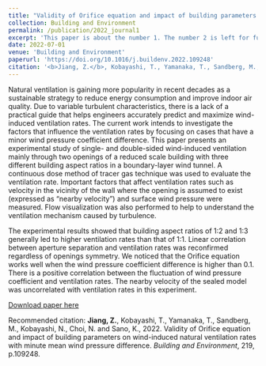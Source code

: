 ```yaml
---
title: "Validity of Orifice equation and impact of building parameters on wind-induced natural ventilation rates with minute mean wind pressure difference"
collection: Building and Environment
permalink: /publication/2022_journal1
excerpt: 'This paper is about the number 1. The number 2 is left for future work.'
date: 2022-07-01
venue: 'Building and Environment'
paperurl: 'https://doi.org/10.1016/j.buildenv.2022.109248'
citation: '<b>Jiang, Z.</b>, Kobayashi, T., Yamanaka, T., Sandberg, M., Kobayashi, N., Choi, N. and Sano, K., 2022. Validity of Orifice equation and impact of building parameters on wind-induced natural ventilation rates with minute mean wind pressure difference. <i>Building and Environment</i>, 219, p.109248.'
---
```

Natural ventilation is gaining more popularity in recent decades as a sustainable strategy to reduce energy consumption and improve indoor air quality. Due to variable turbulent characteristics, there is a lack of a practical guide that helps engineers accurately predict and maximize wind-induced ventilation rates. The current work intends to investigate the factors that influence the ventilation rates by focusing on cases that have a minor wind pressure coefficient difference. This paper presents an experimental study of single- and double-sided wind-induced ventilation mainly through two openings of a reduced scale building with three different building aspect ratios in a boundary-layer wind tunnel. A continuous dose method of tracer gas technique was used to evaluate the ventilation rate. Important factors that affect ventilation rates such as velocity in the vicinity of the wall where the opening is assumed to exist (expressed as “nearby velocity”) and surface wind pressure were measured. Flow visualization was also performed to help to understand the ventilation mechanism caused by turbulence.

The experimental results showed that building aspect ratios of 1:2 and 1:3 generally led to higher ventilation rates than that of 1:1. Linear correlation between aperture separation and ventilation rates was reconfirmed regardless of openings symmetry. We noticed that the Orifice equation works well when the wind pressure coefficient difference is higher than 0.1. There is a positive correlation between the fluctuation of wind pressure coefficient and ventilation rates. The nearby velocity of the sealed model was uncorrelated with ventilation rates in this experiment.

[Download paper here](https://doi.org/10.1016/j.buildenv.2022.109248)

Recommended citation: <b>Jiang, Z.</b>, Kobayashi, T., Yamanaka, T., Sandberg, M., Kobayashi, N., Choi, N. and Sano, K., 2022. Validity of Orifice equation and impact of building parameters on wind-induced natural ventilation rates with minute mean wind pressure difference. <i>Building and Environment</i>, 219, p.109248.